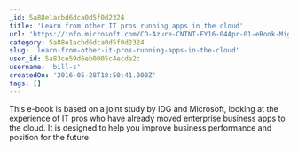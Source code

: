 ```yaml
---
_id: 5a88e1acbd6dca0d5f0d2324
title: 'Learn from other IT pros running apps in the cloud'
url: 'https://info.microsoft.com/CO-Azure-CNTNT-FY16-04Apr-01-eBook-MigratingManagingAndMore.html'
category: 5a88e1acbd6dca0d5f0d2324
slug: 'learn-from-other-it-pros-running-apps-in-the-cloud'
user_id: 5a83ce59d6eb0005c4ecda2c
username: 'bill-s'
createdOn: '2016-05-28T18:50:41.000Z'
tags: []
---
```


This e-book is based on a joint study by IDG and Microsoft, looking at the experience of IT pros who have already moved enterprise business apps to the cloud. It is designed to help you improve business performance and position for the future.

